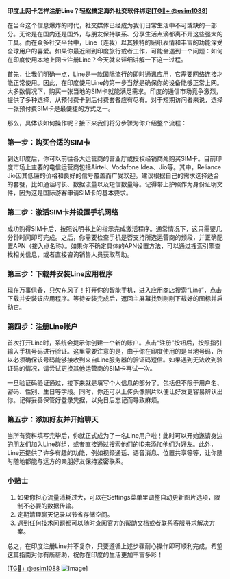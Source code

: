 **印度上网卡怎样注册Line？轻松搞定海外社交软件绑定[[TG💪+ @esim1088](https://t.me/s/esim1088)]**

在当今这个信息爆炸的时代，社交媒体已经成为我们日常生活中不可或缺的一部分。无论是在国内还是国外，与朋友保持联系、分享生活点滴都离不开这些强大的工具。而在众多社交平台中，Line（连我）以其独特的贴纸表情和丰富的功能深受全球用户的喜爱。如果你最近刚到印度旅行或者工作，可能会遇到一个问题：如何在印度使用本地上网卡注册Line？今天就来详细讲解一下这一过程。

首先，让我们明确一点，Line是一款国际流行的即时通讯应用，它需要网络连接才能正常使用。因此，在印度使用Line的第一步当然是确保你的设备能够正常上网。大多数情况下，购买一张当地的SIM卡就能满足需求。印度的通信市场竞争激烈，提供了多种选择，从预付费卡到后付费套餐应有尽有。对于短期访问者来说，选择一张预付费SIM卡是最便捷的方式之一。

那么，具体该如何操作呢？接下来我们将分步骤为你介绍整个流程：

### 第一步：购买合适的SIM卡

到达印度后，你可以前往各大运营商的营业厅或授权经销商处购买SIM卡。目前印度市场上主要的电信运营商包括Airtel、Vodafone Idea、Jio等。其中，Reliance Jio因其低廉的价格和良好的信号覆盖而广受欢迎。建议根据自己的需求选择适合的套餐，比如通话时长、数据流量以及短信数量等。记得带上护照作为身份证明文件，因为这是国际游客申请SIM卡的基本要求。

### 第二步：激活SIM卡并设置手机网络

成功购得SIM卡后，按照说明书上的指示完成激活程序。通常情况下，这只需要几分钟时间即可完成。之后，你需要检查手机是否支持所选运营商的频段，并正确配置APN（接入点名称）。如果你不确定具体的APN设置方法，可以通过搜索引擎查找相关信息，或者直接咨询销售人员获取帮助。

### 第三步：下载并安装Line应用程序

现在万事俱备，只欠东风了！打开你的智能手机，进入应用商店搜索“Line”，点击下载并安装该应用程序。等待安装完成后，返回主屏幕找到刚刚下载好的图标并启动它。

### 第四步：注册Line账户

首次打开Line时，系统会提示你创建一个新的账户。点击“注册”按钮后，按照指引输入手机号码进行验证。这里需要注意的是，由于你在印度使用的是当地号码，所以必须确保该号码能够接收到来自Line服务器的验证码短信。如果遇到无法收到验证码的情况，请尝试更换其他运营商的SIM卡再试一次。

一旦验证码验证通过，接下来就是填写个人信息的部分了。包括但不限于用户名、密码、性别、生日等字段。同时，你还可以上传头像照片以便让好友更容易辨认出你。记得妥善保管好登录凭据，以免日后忘记而导致麻烦。

### 第五步：添加好友并开始聊天

当所有资料填写完毕后，你就正式成为了一名Line用户啦！此时可以开始邀请身边的朋友们加入Line群组，或者直接通过搜索他们的ID来添加他们为好友。此外，Line还提供了许多有趣的功能，例如视频通话、语音消息、位置共享等等，让你随时随地都能与远方的亲朋好友保持紧密联系。

### 小贴士

1. 如果你担心流量消耗过大，可以在Settings菜单里调整自动更新图片选项，限制不必要的数据传输。
2. 定期清理聊天记录以节省存储空间。
3. 遇到任何技术问题都可以随时查阅官方的帮助文档或者联系客服寻求解决方案。

总之，在印度注册Line并不复杂，只要遵循上述步骤耐心操作即可顺利完成。希望这篇指南对你有所帮助，祝你在印度的生活更加丰富多彩！

[[TG💪+ @esim1088](https://t.me/s/esim1088) ![Image](https://i.postimg.cc/4NQfJmqS/Snipaste-2025-05-13-00-14-12.png)]